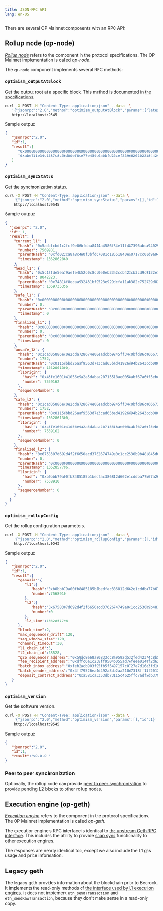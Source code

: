 ```yaml
---
title: JSON-RPC API
lang: en-US
---
```



There are several OP Mainnet components with an RPC API:

## Rollup node (op-node)


[*Rollup node*](https://github.com/ethereum-optimism/optimism/blob/65ec61dde94ffa93342728d324fecf474d228e1f/specs/rollup-node.md) refers to the component in the protocol specifications. 
The OP Mainnet implementation is called *op-node*.

The `op-node` component implements several RPC methods:

### `optimism_outputAtBlock`

Get the output root at a specific block.
This method is documented in [the specifications](https://github.com/ethereum-optimism/optimism/blob/65ec61dde94ffa93342728d324fecf474d228e1f/specs/rollup-node.md#output-method-api).

```sh
curl -X POST -H "Content-Type: application/json" --data  \
   '{"jsonrpc":"2.0","method":"optimism_outputAtBlock","params":["latest"],"id":1}' \
   http://localhost:9545
```

Sample output:

```json
{
   "jsonrpc":"2.0",
   "id":1,
   "result":[
      "0x0000000000000000000000000000000000000000000000000000000000000000",
      "0xabe711e34c1387c8c56d0def8ce77e454d6a0bfd26cef2396626202238442421"
   ]
}
```

### `optimism_syncStatus`

Get the synchronization status.

```sh
curl -X POST -H "Content-Type: application/json" --data \
    '{"jsonrpc":"2.0","method":"optimism_syncStatus","params":[],"id":1}'  \
    http://localhost:9545
```

Sample output:

```json
{
  "jsonrpc": "2.0",
  "id": 1,
  "result": {
    "current_l1": {
      "hash": "0x5adcfcbd1c2fcf9e06bfdaa8414a4586f84e11f487396abca940299eb0ed2da5",
      "number": 7569281,
      "parentHash": "0xfd022ca8a8c4e0f3bfd67081c18551840ea0717cc01d9a94601e1e41e92616d3",
      "timestamp": 1662862860
    },
    "head_l1": {
      "hash": "0x5c12fde5ea79aefe4b52c0c8cc0e0eb33a2ccb423cb3cd9c9132e18ad42e89b6",
      "number": 8042823,
      "parentHash": "0x74818f8ecaa932431bf9523e929dcfa11ab382c752529d8271a24810884a2551",
      "timestamp": 1669735356
    },
    "safe_l1": {
      "hash": "0x0000000000000000000000000000000000000000000000000000000000000000",
      "number": 0,
      "parentHash": "0x0000000000000000000000000000000000000000000000000000000000000000",
      "timestamp": 0
    },
    "finalized_l1": {
      "hash": "0x0000000000000000000000000000000000000000000000000000000000000000",
      "number": 0,
      "parentHash": "0x0000000000000000000000000000000000000000000000000000000000000000",
      "timestamp": 0
    },
    "unsafe_l2": {
      "hash": "0x1cad05886ec0e2cda728674e00eadcbb9245ff34c0bfd86c866673a615c1c43a",
      "number": 1752,
      "parentHash": "0x0115dbbd26aaf9563d7e3cad65bad41926d94b2643ccb080f71e394c2c3d62a3",
      "timestamp": 1662861300,
      "l1origin": {
        "hash": "0x43fe1601041056e9a2a5dabaa20715518ae0058abf67a69f5ebdd53b1f6ff02f",
        "number": 7569162
      },
      "sequenceNumber": 0
    },
    "safe_l2": {
      "hash": "0x1cad05886ec0e2cda728674e00eadcbb9245ff34c0bfd86c866673a615c1c43a",
      "number": 1752,
      "parentHash": "0x0115dbbd26aaf9563d7e3cad65bad41926d94b2643ccb080f71e394c2c3d62a3",
      "timestamp": 1662861300,
      "l1origin": {
        "hash": "0x43fe1601041056e9a2a5dabaa20715518ae0058abf67a69f5ebdd53b1f6ff02f",
        "number": 7569162
      },
      "sequenceNumber": 0
    },
    "finalized_l2": {
      "hash": "0x6758307d692d4f2f6650acd3762674749a0c1cc2530b9b481845d0f8ee1bd456",
      "number": 0,
      "parentHash": "0x0000000000000000000000000000000000000000000000000000000000000000",
      "timestamp": 1662857796,
      "l1origin": {
        "hash": "0xb0bbb79a00fb8485185b1bedfac386812d662e1cddba77b67a26e1ed9ba8f0ec",
        "number": 7568910
      },
      "sequenceNumber": 0
    }
  }
}
```

### `optimism_rollupConfig`

Get the rollup configuration parameters.

```sh
curl -X POST -H "Content-Type: application/json" --data \
    '{"jsonrpc":"2.0","method":"optimism_rollupConfig","params":[],"id":1}'  \
    http://localhost:9545
```

Sample output:

```json
{
   "jsonrpc":"2.0",
   "id":1,
   "result":{
      "genesis":{
         "l1":{
            "hash":"0xb0bbb79a00fb8485185b1bedfac386812d662e1cddba77b67a26e1ed9ba8f0ec",
            "number":7568910
         },
         "l2":{
            "hash":"0x6758307d692d4f2f6650acd3762674749a0c1cc2530b9b481845d0f8ee1bd456",
            "number":0
         },
         "l2_time":1662857796
      },
      "block_time":2,
      "max_sequencer_drift":120,
      "seq_window_size":120,
      "channel_timeout":30,
      "l1_chain_id":5,
      "l2_chain_id":28528,
      "p2p_sequencer_address":"0x59dc8e68a80833cc8a9592d532fed42374c8b5dc",
      "fee_recipient_address":"0xdffc6a1c238ff9504b055ad7efeee0148f2d62bd",
      "batch_inbox_address":"0xfeb2acb903f95fb5f5497157c0727a7d16e3fd16",
      "batch_sender_address":"0x4ff79526ea1d492a3db2aa210d7318ff13f2012c",
      "deposit_contract_address":"0xa581ca3353db73115c4625ffc7adf5db379434a8"
   }
}
```

### `optimism_version`

Get the software version.

```sh
curl -X POST -H "Content-Type: application/json" --data \
    '{"jsonrpc":"2.0","method":"optimism_version","params":[],"id":1}' \
    http://localhost:9545
```

Sample output:

```json
{
   "jsonrpc":"2.0",
   "id":1,
   "result":"v0.0.0-"
}
```

### Peer to peer synchronization

Optionally, the rollup node can provide [peer to peer synchronization](https://github.com/ethereum-optimism/optimism/blob/65ec61dde94ffa93342728d324fecf474d228e1f/specs/rollup-node-p2p.md) to provide pending L2 blocks to other rollup nodes.


## Execution engine (op-geth)


[*Execution engine*](https://github.com/ethereum-optimism/optimism/blob/65ec61dde94ffa93342728d324fecf474d228e1f/specs/rollup-node.md) refers to the component in the protocol specifications. 
The OP Mainnet implementation is called *op-geth*.

The execution engine's RPC interface is identical to [the upstream Geth RPC interface](https://geth.ethereum.org/docs/rpc/server). This includes the ability to provide [snap sync](https://github.com/ethereum/devp2p/blob/master/caps/snap.md) functionality to other execution engines.

The responses are nearly identical too, except we also include the L1 gas usage and price information.

## Legacy geth

The legacy geth provides information about the blockchain prior to Bedrock.
It implements the read-only methods of [the interface used by L1 execution engines](https://playground.open-rpc.org/?schemaUrl=https://raw.githubusercontent.com/ethereum/execution-apis/assembled-spec/openrpc.json&uiSchema%5BappBar%5D%5Bui:splitView%5D=false&uiSchema%5BappBar%5D%5Bui:input%5D=false&uiSchema%5BappBar%5D%5Bui:examplesDropdown%5D=false).
It does not implement `eth_sendTransaction` and `eth_sendRawTransaction`, because they don't make sense in a read-only copy.
